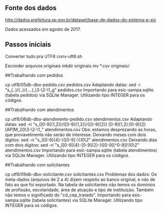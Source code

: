 
## Fonte dos dados

http://dados.prefeitura.sp.gov.br/dataset/base-de-dados-do-sistema-e-sic

Dados acessados em agosto de 2017.

## Passos iniciais

Converter tudo pra UTF8
conv-uft8.sh

Esconder arquivos originais
mkdir originais
mv *.csv originais/

##Trabalhando com pedidos

cp utf8/05db-dbo-pedido.csv pedidos.csv
Adaptando datas:
sed -i "s_\(..\)/\(..\)/\(....\)_\3-\2-\1_g" pedidos.csv
Importando para esic-sampa.sqlite (tabela pedidos) via SQLite Manager. 
Utilizando tipo INTEGER para os códigos.

##Trabalhando com atendimentos

cp utf8/06db-dbo-atendimento-pedido.csv atendimentos.csv
Adaptando datas:
sed -ri "s_([0-9]{1,2})/([0-9]{1,2})/([0-9]{2}) [0-9]{1,2}:[0-9]{2} [AP]M_20\3-\2-\1_" atendimentos.csv
Obs: estamos desprezando as horas, que provavelmente não serão de interesse.
Deixando meses com dois dígitos:
sed -ri "s_([0-9]{4}-)([0-9]-)_\10\2_" atendimentos.csv
Deixando dias com dois dígitos:
sed -ri "s_([0-9]{4}-[0-9]{2}-)([0-9][^0-9])_\10\2_" atendimentos.csv
Importando para esic-sampa.sqlite (tabela atendimentos) via SQLite Manager.
Utilizando tipo INTEGER para os códigos.

##Trabalhando com solicitantes

cp utf8/09db-dbo-solicitante.csv solicitantes.csv
Problemas dos dados:
Os meta-dados (arquivos de 2 a 4) dizem respeito ao banco original, e não de fato ao que foi exportado.
Na tabela de solicitantes não temos os domínios de profissão, escolaridade, área de atuação e tipo de instituição.
Também não temos o significado do "cd_cep_tratado".
Importando para esic-sampa.sqlite (tabela solicitantes) via SQLite Manager.
Utilizando tipo INTEGER para os códigos.

